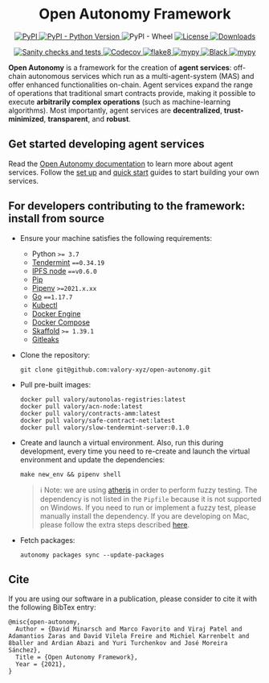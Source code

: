 <h1 align="center">
    <b>Open Autonomy Framework</b>
</h1>

<p align="center">
  <a href="https://pypi.org/project/open-autonomy/">
    <img alt="PyPI" src="https://img.shields.io/pypi/v/open-autonomy">
  </a>
  <a href="https://pypi.org/project/open-autonomy/">
    <img alt="PyPI - Python Version" src="https://img.shields.io/pypi/pyversions/open-autonomy">
  </a>
  <a>
    <img alt="PyPI - Wheel" src="https://img.shields.io/pypi/wheel/open-autonomy">
  </a>
  <a href="https://github.com/valory-xyz/open-autonomy/blob/main/LICENSE">
    <img alt="License" src="https://img.shields.io/pypi/l/open-autonomy">
  </a>
  <a href="https://pypi.org/project/open-autonomy/">
    <img alt="Downloads" src="https://img.shields.io/pypi/dm/open-autonomy">
  </a>
</p>
<p align="center">
  <a href="https://github.com/valory-xyz/open-autonomy/actions/workflows/main_workflow.yml">
    <img alt="Sanity checks and tests" src="https://github.com/valory-xyz/open-autonomy/workflows/main_workflow/badge.svg?branch=main">
  </a>
  <a href="">
    <img alt="Codecov" src="https://img.shields.io/codecov/c/github/valory-xyz/open-autonomy">
  </a>
  <a href="https://img.shields.io/badge/lint-flake8-blueviolet">
    <img alt="flake8" src="https://img.shields.io/badge/lint-flake8-yellow" >
  </a>
  <a href="https://github.com/python/mypy">
    <img alt="mypy" src="https://img.shields.io/badge/static%20check-mypy-blue">
  </a>
  <a href="https://github.com/psf/black">
    <img alt="Black" src="https://img.shields.io/badge/code%20style-black-black">
  </a>
  <a href="https://github.com/PyCQA/bandit">
    <img alt="mypy" src="https://img.shields.io/badge/security-bandit-lightgrey">
  </a>
</p>

**Open Autonomy** is a framework for the creation of **agent services**: off-chain
autonomous services which run as a multi-agent-system (MAS) and offer enhanced functionalities
on-chain. Agent services expand the range of operations that traditional
smart contracts provide, making it possible to execute **arbitrarily complex operations**
(such as machine-learning algorithms). Most importantly, agent services are
**decentralized**, **trust-minimized**, **transparent**, and **robust**.


## Get started developing agent services

Read the [Open Autonomy documentation](https://docs.autonolas.network/open-autonomy/) to learn more about agent services. Follow the [set up](https://docs.autonolas.network/open-autonomy/guides/set_up/) and [quick start](https://docs.autonolas.network/open-autonomy/guides/quick_start/) guides to start building your own services.


## For developers contributing to the framework: install from source

- Ensure your machine satisfies the following requirements:

    - Python `>= 3.7`
    - [Tendermint](https://docs.tendermint.com/v0.34/introduction/install.html) `==0.34.19`
    - [IPFS node](https://docs.ipfs.io/install/command-line/#official-distributions) `==v0.6.0`
    - [Pip](https://pip.pypa.io/en/stable/installation/)
    - [Pipenv](https://pipenv.pypa.io/en/latest/installation/) `>=2021.x.xx`
    - [Go](https://go.dev/doc/install) `==1.17.7`
    - [Kubectl](https://kubernetes.io/docs/tasks/tools/)
    - [Docker Engine](https://docs.docker.com/engine/install/)
    - [Docker Compose](https://docs.docker.com/compose/install/)
    - [Skaffold](https://skaffold.dev/docs/install/#standalone-binary) `>= 1.39.1`
    - [Gitleaks](https://github.com/zricethezav/gitleaks/releases/latest)

- Clone the repository:

      git clone git@github.com:valory-xyz/open-autonomy.git

- Pull pre-built images:

      docker pull valory/autonolas-registries:latest
      docker pull valory/acn-node:latest
      docker pull valory/contracts-amm:latest
      docker pull valory/safe-contract-net:latest
      docker pull valory/slow-tendermint-server:0.1.0

- Create and launch a virtual environment. Also, run this during development,
every time you need to re-create and launch the virtual environment and update
the dependencies:

      make new_env && pipenv shell

  > :information_source: Note: we are using [atheris](https://github.com/google/atheris) in order to perform fuzzy testing.
  > The dependency is not listed in the `Pipfile` because it is not supported on Windows.
  > If you need to run or implement a fuzzy test, please manually install the dependency.
  > If you are developing on Mac, please follow the extra steps described [here](https://github.com/google/atheris#mac).

- Fetch packages:

      autonomy packages sync --update-packages

## Cite

If you are using our software in a publication, please
consider to cite it with the following BibTex entry:

```
@misc{open-autonomy,
  Author = {David Minarsch and Marco Favorito and Viraj Patel and Adamantios Zaras and David Vilela Freire and Michiel Karrenbelt and 8baller and Ardian Abazi and Yuri Turchenkov and José Moreira Sánchez},
  Title = {Open Autonomy Framework},
  Year = {2021},
}
```
